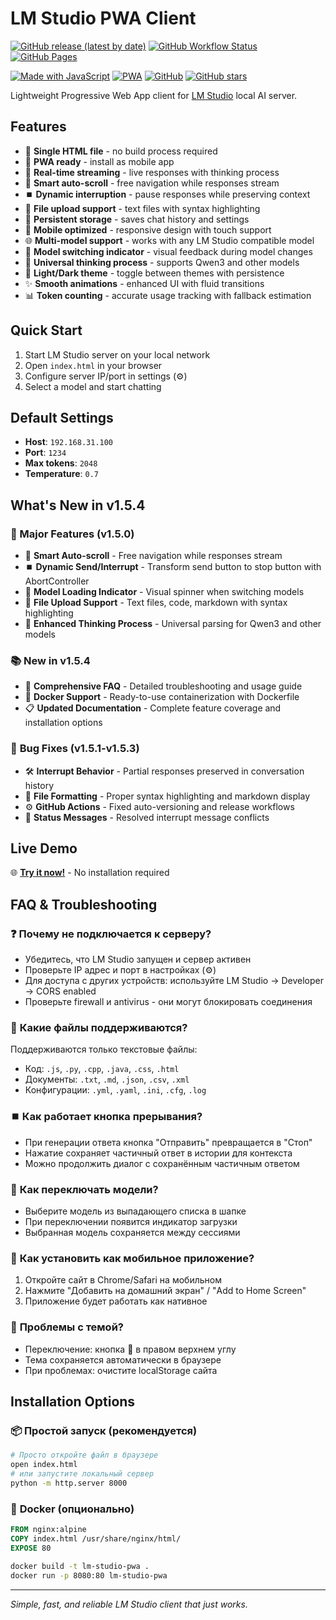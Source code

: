 # LM Studio PWA Client

[![GitHub release (latest by date)](https://img.shields.io/github/v/release/sni10/lm-studio-pwa-client?style=for-the-badge)](https://github.com/sni10/lm-studio-pwa-client/releases)
[![GitHub Workflow Status](https://img.shields.io/github/actions/workflow/status/sni10/lm-studio-pwa-client/test.yml?branch=main&label=tests&style=for-the-badge)](https://github.com/sni10/lm-studio-pwa-client/actions)
[![GitHub Pages](https://img.shields.io/badge/demo-live-brightgreen?style=for-the-badge)](https://sni10.github.io/lm-studio-pwa-client/)

[![Made with JavaScript](https://img.shields.io/badge/made%20with-javascript-yellow.svg?style=flat-square)](https://github.com/sni10/lm-studio-pwa-client)
[![PWA](https://img.shields.io/badge/PWA-enabled-blue.svg?style=flat-square)](https://web.dev/progressive-web-apps/)
[![GitHub](https://img.shields.io/github/license/sni10/lm-studio-pwa-client?style=flat-square)](https://github.com/sni10/lm-studio-pwa-client/blob/main/LICENSE)
[![GitHub stars](https://img.shields.io/github/stars/sni10/lm-studio-pwa-client?style=social)](https://github.com/sni10/lm-studio-pwa-client)

Lightweight Progressive Web App client for [LM Studio](https://lmstudio.ai/) local AI server.

## Features

- 🚀 **Single HTML file** - no build process required
- 📱 **PWA ready** - install as mobile app  
- 🔄 **Real-time streaming** - live responses with thinking process
- 🧠 **Smart auto-scroll** - free navigation while responses stream
- ⏹️ **Dynamic interruption** - pause responses while preserving context
- 📁 **File upload support** - text files with syntax highlighting
- 💾 **Persistent storage** - saves chat history and settings
- 🎨 **Mobile optimized** - responsive design with touch support
- 🌐 **Multi-model support** - works with any LM Studio compatible model
- 🔄 **Model switching indicator** - visual feedback during model changes
- 🤖 **Universal thinking process** - supports Qwen3 and other models
- 🌙 **Light/Dark theme** - toggle between themes with persistence
- ✨ **Smooth animations** - enhanced UI with fluid transitions
- 📊 **Token counting** - accurate usage tracking with fallback estimation

## Quick Start

1. Start LM Studio server on your local network
2. Open `index.html` in your browser
3. Configure server IP/port in settings (⚙️)
4. Select a model and start chatting

## Default Settings

- **Host**: `192.168.31.100`
- **Port**: `1234`
- **Max tokens**: `2048`
- **Temperature**: `0.7`

## What's New in v1.5.4

### 🎯 Major Features (v1.5.0)
- 🧠 **Smart Auto-scroll** - Free navigation while responses stream
- ⏹️ **Dynamic Send/Interrupt** - Transform send button to stop button with AbortController
- 🔄 **Model Loading Indicator** - Visual spinner when switching models  
- 📁 **File Upload Support** - Text files, code, markdown with syntax highlighting
- 🤖 **Enhanced Thinking Process** - Universal parsing for Qwen3 and other models

### 📚 **New in v1.5.4**
- 📖 **Comprehensive FAQ** - Detailed troubleshooting and usage guide
- 🐳 **Docker Support** - Ready-to-use containerization with Dockerfile
- 📋 **Updated Documentation** - Complete feature coverage and installation options

### 🔧 **Bug Fixes (v1.5.1-v1.5.3)**
- 🛠️ **Interrupt Behavior** - Partial responses preserved in conversation history
- 📄 **File Formatting** - Proper syntax highlighting and markdown display
- ⚙️ **GitHub Actions** - Fixed auto-versioning and release workflows
- 🐛 **Status Messages** - Resolved interrupt message conflicts

## Live Demo

🌐 **[Try it now!](https://sni10.github.io/lm-studio-pwa-client/)** - No installation required

## FAQ & Troubleshooting

### ❓ **Почему не подключается к серверу?**
- Убедитесь, что LM Studio запущен и сервер активен
- Проверьте IP адрес и порт в настройках (⚙️)
- Для доступа с других устройств: используйте LM Studio → Developer → CORS enabled
- Проверьте firewall и antivirus - они могут блокировать соединения

### 📁 **Какие файлы поддерживаются?**
Поддерживаются только текстовые файлы:
- Код: `.js`, `.py`, `.cpp`, `.java`, `.css`, `.html`
- Документы: `.txt`, `.md`, `.json`, `.csv`, `.xml`
- Конфигурации: `.yml`, `.yaml`, `.ini`, `.cfg`, `.log`

### ⏹️ **Как работает кнопка прерывания?**
- При генерации ответа кнопка "Отправить" превращается в "Стоп" 
- Нажатие сохраняет частичный ответ в истории для контекста
- Можно продолжить диалог с сохранённым частичным ответом

### 🔄 **Как переключать модели?**
- Выберите модель из выпадающего списка в шапке
- При переключении появится индикатор загрузки
- Выбранная модель сохраняется между сессиями

### 📱 **Как установить как мобильное приложение?**
1. Откройте сайт в Chrome/Safari на мобильном
2. Нажмите "Добавить на домашний экран" / "Add to Home Screen"
3. Приложение будет работать как нативное

### 🌙 **Проблемы с темой?**
- Переключение: кнопка 🌙 в правом верхнем углу
- Тема сохраняется автоматически в браузере
- При проблемах: очистите localStorage сайта

## Installation Options

### 📦 **Простой запуск (рекомендуется)**
```bash
# Просто откройте файл в браузере
open index.html
# или запустите локальный сервер
python -m http.server 8000
```

### 🐳 **Docker (опционально)**
```dockerfile
FROM nginx:alpine
COPY index.html /usr/share/nginx/html/
EXPOSE 80
```

```bash
docker build -t lm-studio-pwa .
docker run -p 8080:80 lm-studio-pwa
```

---

*Simple, fast, and reliable LM Studio client that just works.*
